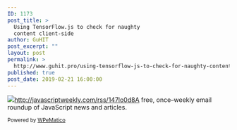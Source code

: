 ```yaml
---
ID: 1173
post_title: >
  Using TensorFlow.js to check for naughty
  content client-side
author: GuHIT
post_excerpt: ""
layout: post
permalink: >
  http://www.guhit.pro/using-tensorflow-js-to-check-for-naughty-content-client-side/
published: true
post_date: 2019-02-21 16:00:00
---
```

<img class="wpe_imgrss" src="https://res.cloudinary.com/cpress/image/upload/w_1280,e_sharpen:60/fkwfiatc1gopfuieijt3.jpg">http://javascriptweekly.com/rss/147lo0d8A free, once&ndash;weekly email roundup of JavaScript news and articles.<p class="wpematico_credit"><small>Powered by <a href="http://www.wpematico.com" target="_blank">WPeMatico</a></small></p>